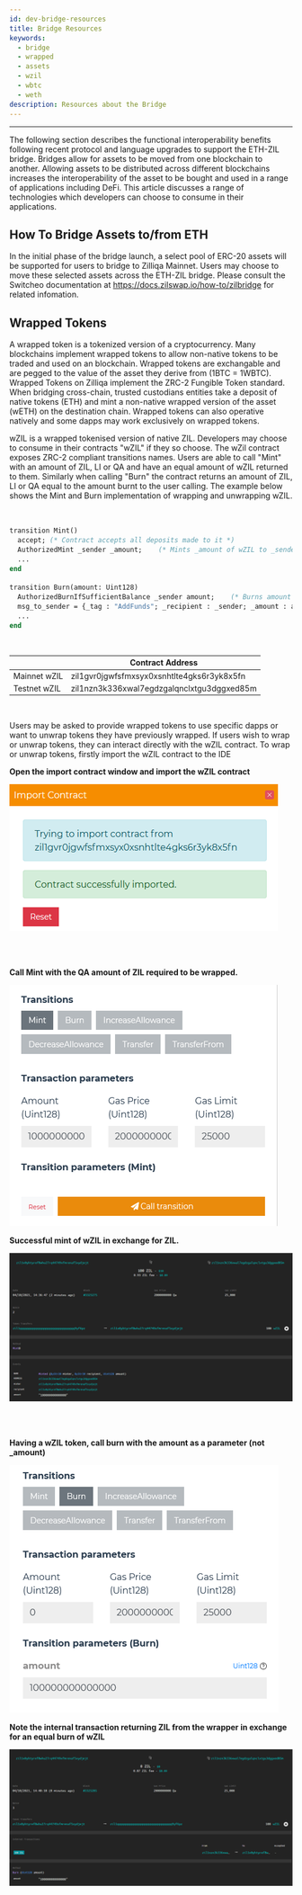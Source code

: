 ```yaml
---
id: dev-bridge-resources
title: Bridge Resources
keywords:
  - bridge
  - wrapped
  - assets
  - wzil
  - wbtc
  - weth
description: Resources about the Bridge
---
```


---

The following section describes the functional interoperability benefits following recent protocol and language upgrades to support the ETH-ZIL bridge.  Bridges allow for assets to be moved from one blockchain to another. Allowing assets to be distributed across different blockchains increases the interoperability of the asset to be bought and used in a range of applications including DeFi. This article discusses a range of technologies which developers can choose to consume in their applications. 

## How To Bridge Assets to/from ETH
In the initial phase of the bridge launch, a select pool of ERC-20 assets will be supported for users to bridge to Zilliqa Mainnet. Users may choose to move these selected assets across the ETH-ZIL bridge. Please consult the Switcheo documentation at https://docs.zilswap.io/how-to/zilbridge for related infomation. 

## Wrapped Tokens

A wrapped token is a tokenized version of a cryptocurrency. Many blockchains implement wrapped tokens to allow non-native tokens to be traded and used on an blockchain. 
Wrapped tokens are exchangable and are pegged to the value of the asset they derive from (1BTC = 1WBTC). Wrapped Tokens on Zilliqa implement the ZRC-2 Fungible Token standard. 
When bridging cross-chain, trusted custodians entities take a deposit of native tokens (ETH) and mint a non-native wrapped version of the asset (wETH) on the destination chain. 
Wrapped tokens can also operative natively and some dapps may work exclusively on wrapped tokens.

wZIL is a wrapped tokenised version of native ZIL. Developers may choose to consume in their contracts "wZIL" if they so choose.
The wZil contract exposes ZRC-2 compliant transitions names. Users are able to call "Mint" with an amount of ZIL, LI or QA and have an equal amount of wZIL returned to them. Similarly when calling "Burn" the contract returns an amount of ZIL, LI or QA equal to the amount burnt to the user calling. The example below shows the Mint and Burn implementation of wrapping and unwrapping wZIL. 

<br />

```ocaml
transition Mint()
  accept; (* Contract accepts all deposits made to it *)
  AuthorizedMint _sender _amount;    (* Mints _amount of wZIL to _sender *)
  ...
end

transition Burn(amount: Uint128)
  AuthorizedBurnIfSufficientBalance _sender amount;    (* Burns amount *)
  msg_to_sender = {_tag : "AddFunds"; _recipient : _sender; _amount : amount};    (* Returns _amount of ZIL to _sender *)
  ...
end
```

<br />

|               | Contract Address                           |
| ------------- | ------------------------------------------ |
| Mainnet wZIL  | zil1gvr0jgwfsfmxsyx0xsnhtlte4gks6r3yk8x5fn |
| Testnet wZIL  | zil1nzn3k336xwal7egdzgalqnclxtgu3dggxed85m |

<br />

Users may be asked to provide wrapped tokens to use specific dapps or want to unwrap tokens they have previously wrapped. If users wish to wrap or unwrap tokens, they can interact directly with the wZIL contract. To wrap or unwrap tokens, firstly import the wZIL contract to the IDE

<b> Open the import contract window and import the wZIL contract </b>

![Docusaurus](/img/dev/wzil/import_contract_1.png)

<br /><br /> 

<b> Call Mint with the QA amount of ZIL required to be wrapped. </b>

![Docusaurus](/img/dev/wzil/mint_wzil_1.png)

<b> Successful mint of wZIL in exchange for ZIL. </b>

![Docusaurus](/img/dev/wzil/mint_wzil_2.png)

<br /> <br /> 

<b> Having a wZIL token, call burn with the amount as a parameter (not _amount)</b>

![Docusaurus](/img/dev/wzil/burn_wzil_1.png)

<b> Note the internal transaction returning ZIL from the wrapper in exchange for an equal burn of wZIL</b>

![Docusaurus](/img/dev/wzil/burn_wzil_2.png)
